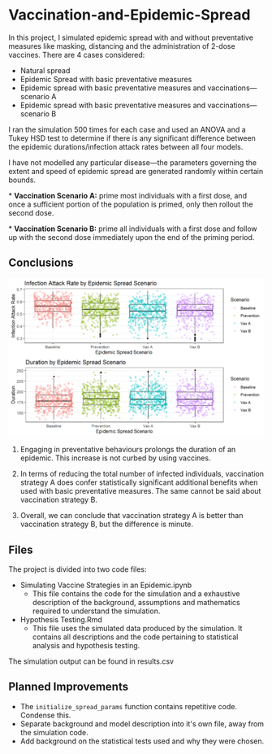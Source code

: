 # Vaccination-and-Epidemic-Spread
In this project, I simulated epidemic spread with and without preventative measures like masking, distancing and the administration of 2-dose vaccines. There are 4 cases considered:

- Natural spread
- Epidemic Spread with basic preventative measures
- Epidemic spread with basic preventative measures and vaccinations—scenario A
- Epidemic spread with basic preventative measures and vaccinations—scenario B

I ran the simulation 500 times for each case and used an ANOVA and a  Tukey HSD test to determine if there is any significant difference between the epidemic durations/infection attack rates between all four models.

I have not modelled any particular disease—the parameters governing the extent and speed of epidemic spread are generated randomly within certain bounds.

\* **Vaccination Scenario A:** prime most individuals with a first dose, and once a sufficient portion of the population is primed, only then rollout the second dose.

\* **Vaccination Scenario B:** prime all individuals with a first dose and follow up with the second dose immediately upon the end of the priming period.

## Conclusions
![Infection Attack Rate and Epidemic Duration by Scenario](/images/boxplots.png)

1. Engaging in preventative behaviours prolongs the duration of an epidemic. This increase is not curbed by using vaccines.

2. In terms of reducing the total number of infected individuals, vaccination strategy A does confer statistically significant additional benefits when used with basic preventative measures. The same cannot be said about vaccination strategy B.

3. Overall, we can conclude that vaccination strategy A is better than vaccination strategy B, but the difference is minute.

## Files

The project is divided into two code files:
- Simulating Vaccine Strategies in an Epidemic.ipynb
	- This file contains the code for the simulation and a exhaustive description of the background, assumptions and mathematics required to understand the simulation.
- Hypothesis Testing.Rmd
	- This file uses the simulated data produced by the simulation. It contains all descriptions and the code pertaining to statistical analysis and hypothesis testing.

The simulation output can be found in results.csv

## Planned Improvements

- The `initialize_spread_params` function contains repetitive code. Condense this.
- Separate background and model description into it's own file, away from the simulation code.
- Add background on the statistical tests used and why they were chosen.

